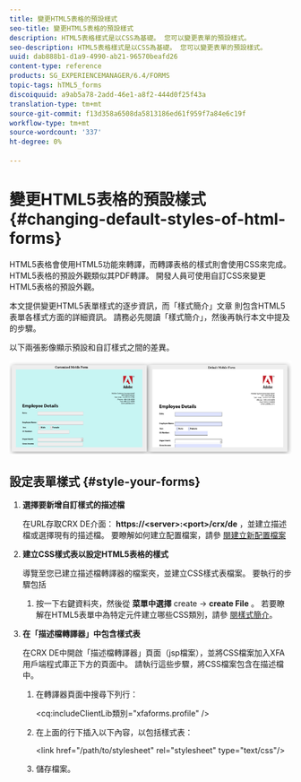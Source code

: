 ```yaml
---
title: 變更HTML5表格的預設樣式
seo-title: 變更HTML5表格的預設樣式
description: HTML5表格樣式是以CSS為基礎。 您可以變更表單的預設樣式。
seo-description: HTML5表格樣式是以CSS為基礎。 您可以變更表單的預設樣式。
uuid: dab888b1-d1a9-4990-ab21-96570beafd26
content-type: reference
products: SG_EXPERIENCEMANAGER/6.4/FORMS
topic-tags: hTML5_forms
discoiquuid: a9ab5a78-2add-46e1-a8f2-444d0f25f43a
translation-type: tm+mt
source-git-commit: f13d358a6508da5813186ed61f959f7a84e6c19f
workflow-type: tm+mt
source-wordcount: '337'
ht-degree: 0%

---
```



# 變更HTML5表格的預設樣式 {#changing-default-styles-of-html-forms}

HTML5表格會使用HTML5功能來轉譯，而轉譯表格的樣式則會使用CSS來完成。 HTML5表格的預設外觀類似其PDF轉譯。 開發人員可使用自訂CSS來變更HTML5表格的預設外觀。

本文提供變更HTML5表單樣式的逐步資訊，而「樣式簡介」文章 [](/help/forms/using/css-styles.md) 則包含HTML5表單各樣式方面的詳細資訊。 請務必先閱讀「樣式簡介」，然後再執行本文中提及的步驟。

以下兩張影像顯示預設和自訂樣式之間的差異。

![pictures-002-small](assets/pictures-002-small.png)

## 設定表單樣式 {#style-your-forms}

1. **選擇要新增自訂樣式的描述檔**

   在URL存取CRX DE介面： **https://&lt;server>:&lt;port>/crx/de** ，並建立描述檔或選擇現有的描述檔。 要瞭解如何建立配置檔案，請參 [閱建立新配置檔案](/help/forms/using/custom-profile.md)

1. **建立CSS樣式表以設定HTML5表格的樣式**

   導覽至您已建立描述檔轉譯器的檔案夾，並建立CSS樣式表檔案。 要執行的步驟包括

   1. 按一下右鍵資料夾，然後從 **菜單中選擇** create -> **create File** 。
   若要瞭解在HTML5表單中為特定元件建立哪些CSS類別，請參 [閱樣式簡介](/help/forms/using/css-styles.md)。

1. **在「描述檔轉譯器」中包含樣式表**

   在CRX DE中開啟「描述檔轉譯器」頁面（jsp檔案），並將CSS檔案加入XFA用戶端程式庫正下方的頁面中。 請執行這些步驟，將CSS檔案包含在描述檔中。

   1. 在轉譯器頁面中搜尋下列行：

      &lt;cq:includeClientLib類別=&quot;xfaforms.profile&quot; />

   1. 在上面的行下插入以下內容，以包括樣式表：

      &lt;link href=&quot;/path/to/stylesheet&quot; rel=&quot;stylesheet&quot; type=&quot;text/css&quot;/>

   1. 儲存檔案。

